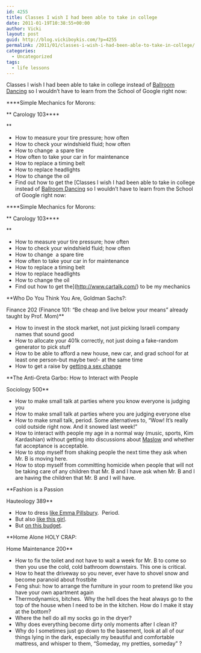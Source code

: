 ```yaml
---
id: 4255
title: Classes I wish I had been able to take in college
date: 2011-01-19T10:38:55+00:00
author: Vicki
layout: post
guid: http://blog.vickiboykis.com/?p=4255
permalink: /2011/01/classes-i-wish-i-had-been-able-to-take-in-college/
categories:
  - Uncategorized
tags:
  - life lessons
---
```

Classes I wish I had been able to take in college instead of [Ballroom Dancing](http://www.hhdev.psu.edu/syllabus/course.aspx?id=262) so I wouldn&#8217;t have to learn from the School of Google right now:

****Simple Mechanics for Morons:
  
** Carology 103****
  
** 

  * How to measure your tire pressure; how often
  * How to check your windshield fluid; how often
  * How to change  a spare tire
  * How often to take your car in for maintenance
  * How to replace a timing belt
  * How to replace headlights
  * How to change the oil
  * Find out how to get the [Classes I wish I had been able to take in college instead of [Ballroom Dancing](http://www.hhdev.psu.edu/syllabus/course.aspx?id=262) so I wouldn&#8217;t have to learn from the School of Google right now:

****Simple Mechanics for Morons:
  
** Carology 103****
  
** 

  * How to measure your tire pressure; how often
  * How to check your windshield fluid; how often
  * How to change  a spare tire
  * How often to take your car in for maintenance
  * How to replace a timing belt
  * How to replace headlights
  * How to change the oil
  * Find out how to get the](http://www.cartalk.com/) to be my mechanics

**Who Do You Think You Are, Goldman Sachs?:
  
Finance 202 (Finance 101: &#8220;Be cheap and live below your means&#8221; already taught by Prof. Mom)**

  * How to invest in the stock market, not just picking Israeli company names that sound good
  * How to allocate your 401k correctly, not just doing a fake-random generator to pick stuff
  * How to be able to afford a new house, new car, and grad school for at least one person-but maybe two!- at the same time
  * How to get a raise by [getting a sex change](http://www.time.com/time/nation/article/0,8599,1847194,00.html)

**The Anti-Greta Garbo: How to Interact with People
  
Sociology 500**

  * How to make small talk at parties where you know everyone is judging you
  * How to make small talk at parties where you are judging everyone else
  * How to make small talk, period. Some alternatives to, &#8220;Wow! It&#8217;s really cold outside right now. And it snowed last week!&#8221;
  * How to interact with people my age in a normal way (music, sports, Kim Kardashian) without getting into discussions about [Maslow](http://en.wikipedia.org/wiki/Maslow's_hierarchy_of_needs) and whether fat acceptance is acceptable.
  * How to stop myself from shaking people the next time they ask when Mr. B is moving here.
  * How to stop myself from committing homicide when people that will not be taking care of any children that Mr. B and I have ask when Mr. B and I are having the children that Mr. B and I will have.

**Fashion is a Passion
  
Hauteology 389** 

  * How to dress [like Emma Pillsbury](http://www.wwepw.com/).  Period.
  * But also [like this girl](http://frocksandfroufrou.com/).
  * But [on this budget](http://www.fashionunder100.net/).

**Home Alone HOLY CRAP:
  
Home Maintenance 200** 

  * How to fix the toilet and not have to wait a week for Mr. B to come so then you use the cold, cold bathroom downstairs. This one is critical.
  * How to heat the driveway so you never, ever have to shovel snow and become paranoid about frostbite
  * Feng shui: how to arrange the furniture in your room to pretend like you have your own apartment again
  * Thermodynamics, bitches.  Why the hell does the heat always go to the top of the house when I need to be in the kitchen. How do I make it stay at the bottom?
  * Where the hell do all my socks go in the dryer?
  * Why does everything become dirty only moments after I clean it?
  * Why do I sometimes just go down to the basement, look at all of our things lying in the dark, especially my beautiful and comfortable mattress, and whisper to them, &#8220;Someday, my pretties, someday&#8221; ?